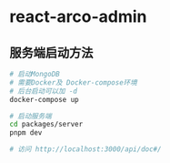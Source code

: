 # react-arco-admin

## 服务端启动方法
```bash
# 启动MongoDB
# 需要Docker及 Docker-compose环境
# 后台启动可以加 -d
docker-compose up

# 启动服务端
cd packages/server
pnpm dev

# 访问 http://localhost:3000/api/doc#/

```
